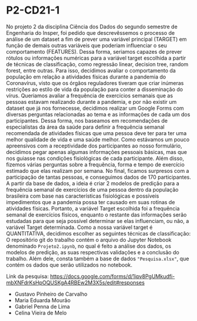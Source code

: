 # P2-CD21-1
   No projeto 2 da disciplina Ciência dos Dados do segundo semestre de Engenharia do Insper, foi pedido que descrevêssemos o processo de análise de um dataset a fim de prever uma variável principal (TARGET) em função de demais outras variáveis que poderiam influenciar o seu comportamento (FEATURES). Dessa forma, seriamos capazes de prever rótulos ou informações numéricas para a variável target escolhida a partir de técnicas de classificação, como regressão linear, decision tree, random forest, entre outras.
	Para isso, decidimos avaliar o comportamento da população em relação a atividades físicas durante a pandemia do Coronavírus, visto que os órgãos reguladores tiveram que criar inúmeras restrições ao estilo de vida da população para conter a disseminação do vírus. Queriamos avaliar a frequência de exercícios semanais que as pessoas estavam realizando durante a pandemia, e por não existir um dataset que já nos fornecesse, decidimos realizar um Google Forms com diversas perguntas relacionadas ao tema e as informações de cada um dos participantes. Dessa forma, nos baseamos em recomendações de especialistas da área da saúde para definir a frequência semanal recomendada de atividades físicas que uma pessoa deve ter para ter uma melhor qualidade de vida e uma saúde melhor.
	Como estávamos um pouco apreensivos com a receptividade dos participantes ao nosso formulário, decidimos pegar apenas algumas informações pessoais básicas, mas que nos guiasse nas condições fisiológicas de cada participante. Além disso, fizemos várias perguntas sobre a frequência, forma e tempo de exercício estimado que elas realizam por semana. No final, ficamos surpresos com a participação de tantas pessoas, e conseguimos dados de 170 participantes.
	A partir da base de dados, a ideia é criar 2 modelos de predição para a frequência semanal de exercícios de uma pessoa dentro da população brasileira com base nas características fisiológicas e possíveis impedimentos que a pandemia possa ter causado em suas rotinas de atividades físicas. Portanto, a variável Target escolhida foi a frequência semanal de exercícios físicos, enquanto o restante das informações serão estudadas para que seja possível determinar se elas influenciam, ou não, a variável Target determinada.
	Como a nossa variável target é QUANTITATIVA, decidimos escolher as seguintes técnicas de classificação: 
	   O repositório git do trabalho contém o arquivo do Jupyter Notebook denominado `Projeto2.ipynb`, no qual é feito a análise dos dados, os modelos de predição, as suas respectivas validações e a conclusão do trabalho. Além dele, consta também a base de dados `"Pesquisa.xlsx"`, que contém os dados que serão utilizados no notebook.

Link da pesquisa: https://docs.google.com/forms/d/1ipv8PgUMkudfi-mbXNFdrKsHpOQUSKgA4RBEw2M3X5s/edit#responses

* Gustavo Pinheiro de Carvalho
* Maria Eduarda Mourão
* Gabriel Penna de Lima
* Celina Vieira de Melo
